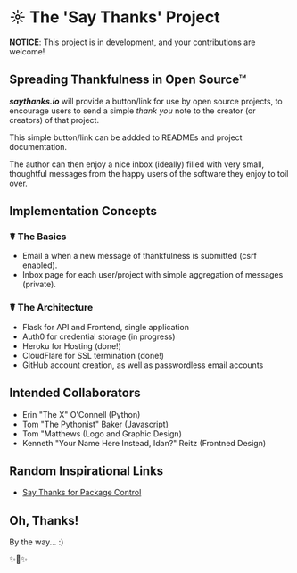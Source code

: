 # ☼  The 'Say Thanks' Project

**NOTICE**: This project is in development, and your contributions are welcome!

## Spreading Thankfulness in Open Source™

***saythanks.io*** will provide a button/link for use by open source projects, to
encourage users to send a simple *thank you* note to the creator (or creators)
of that project. 

This simple button/link can be addded to READMEs and project documentation. 

The author can then enjoy a nice inbox (ideally) filled with very small, 
thoughtful messages from the happy users of the software they enjoy to 
toil over. 

## Implementation Concepts

### ☤ The Basics

- Email a when a new message of thankfulness is submitted (csrf enabled).
- Inbox page for each user/project with simple aggregation of messages (private).

### ☤ The Architecture

- Flask for API and Frontend, single application
- Auth0 for credential storage (in progress)
- Heroku for Hosting (done!)
- CloudFlare for SSL termination (done!)
- GitHub account creation, as well as passwordless email accounts

## Intended Collaborators

- Erin "The X" O'Connell (Python)
- Tom "The Pythonist" Baker (Javascript)
- Tom "Matthews (Logo and Graphic Design)
- Kenneth "Your Name Here Instead, Idan?" Reitz (Frontned Design)

## Random Inspirational Links

- [Say Thanks for Package Control](https://packagecontrol.io/say_thanks)

## Oh, Thanks!

By the way... :) 

✨🍰✨
